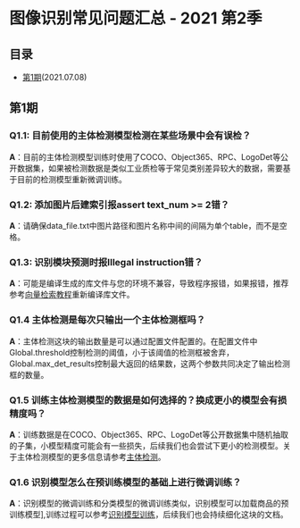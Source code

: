 # 图像识别常见问题汇总 - 2021 第2季


## 目录
* [第1期](#第1期)(2021.07.08)


<a name="第1期"></a>
## 第1期

### Q1.1: 目前使用的主体检测模型检测在某些场景中会有误检？

**A**：目前的主体检测模型训练时使用了COCO、Object365、RPC、LogoDet等公开数据集，如果被检测数据是类似工业质检等于常见类别差异较大的数据，需要基于目前的检测模型重新微调训练。

### Q1.2: 添加图片后建索引报assert text_num >= 2错？

**A**：请确保data_file.txt中图片路径和图片名称中间的间隔为单个table，而不是空格。

### Q1.3: 识别模块预测时报Illegal instruction错？

**A**：可能是编译生成的库文件与您的环境不兼容，导致程序报错，如果报错，推荐参考[向量检索教程](../../../deploy/vector_search/README.md)重新编译库文件。

### Q1.4 主体检测是每次只输出一个主体检测框吗？

**A**：主体检测这块的输出数量是可以通过配置文件配置的。在配置文件中Global.threshold控制检测的阈值，小于该阈值的检测框被舍弃，Global.max_det_results控制最大返回的结果数，这两个参数共同决定了输出检测框的数量。

### Q1.5 训练主体检测模型的数据是如何选择的？换成更小的模型会有损精度吗？

**A**：训练数据是在COCO、Object365、RPC、LogoDet等公开数据集中随机抽取的子集，小模型精度可能会有一些损失，后续我们也会尝试下更小的检测模型。关于主体检测模型的更多信息请参考[主体检测](../application/mainbody_detection.md)。

### Q1.6 识别模型怎么在预训练模型的基础上进行微调训练？

**A**：识别模型的微调训练和分类模型的微调训练类似，识别模型可以加载商品的预训练模型],训练过程可以参考[识别模型训练](../tutorials/getting_started_retrieval.md)，后续我们也会持续细化这块的文档。
